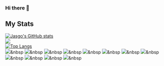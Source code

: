 ### Hi there 👋

<!--
**ISHS-Jasgo/ISHS-Jasgo** is a ✨ _special_ ✨ repository because its `README.md` (this file) appears on your GitHub profile.

Here are some ideas to get you started:

- 🔭 I’m currently working on ...
- 🌱 I’m currently learning ...
- 👯 I’m looking to collaborate on ...
- 🤔 I’m looking for help with ...
- 💬 Ask me about ...
- 📫 How to reach me: ...
- 😄 Pronouns: ...
- ⚡ Fun fact: ...
-->
## My Stats
[![Jasgo's GitHub stats](https://github-readme-stats.vercel.app/api?username=ISHS-Jasgo)](https://github.com/anuraghazra/github-readme-stats)
<br/>
<a href="https://opgc.me/#/users/ISHS-Jasgo" target="_blank"><img src="https://api.opgc.me/githubs/users/ISHS-Jasgo/tag/?theme=basic" /></a>
<br/>
[![Top Langs](https://github-readme-stats.vercel.app/api/top-langs/?username=ISHS-Jasgo&layout=donut)](https://github.com/anuraghazra/github-readme-stats)
<br/>
<img src="https://img.shields.io/badge/Java-컬러코드?style=flat-square&logo=Java&logoColor=white"/></a>&nbsp 
<img src="https://img.shields.io/badge/Kotlin-7F52FF?style=flat-square&logo=Kotlin&logoColor=white"/></a>&nbsp 
<img src="https://img.shields.io/badge/Javascript?style=flat-square&logo=Javascript&logoColor=white"/></a>&nbsp 
<img src="https://img.shields.io/badge/Typescript-3178c6?style=flat-square&logo=Kotlin&logoColor=white"/></a>&nbsp 
<img src="https://img.shields.io/badge/Next.js-000000?style=flat-square&logo=Next.js&logoColor=white"/></a>&nbsp 
<img src="https://img.shields.io/badge/React.js-61dafb?style=flat-square&logo=React&logoColor=white"/></a>&nbsp 
<img src="https://img.shields.io/badge/Node.js-339933?style=flat-square&logo=Node.js&logoColor=white"/></a>&nbsp 
<img src="https://img.shields.io/badge/Python-3776ab?style=flat-square&logo=simpleicons에서_아이콘이름&logoColor=white"/></a>&nbsp 
<img src="https://img.shields.io/badge/C-a8b9cc?style=flat-square&logo=simpleicons에서_아이콘이름&logoColor=white"/></a>&nbsp 
<img src="https://img.shields.io/badge/C++-00599c?style=flat-square&logo=simpleicons에서_아이콘이름&logoColor=white"/></a>&nbsp 
<img src="https://img.shields.io/badge/C#-512bd4?style=flat-square&logo=simpleicons에서_아이콘이름&logoColor=white"/></a>&nbsp 
<img src="https://img.shields.io/badge/Mysql-4479a1?style=flat-square&logo=simpleicons에서_아이콘이름&logoColor=white"/></a>&nbsp 
